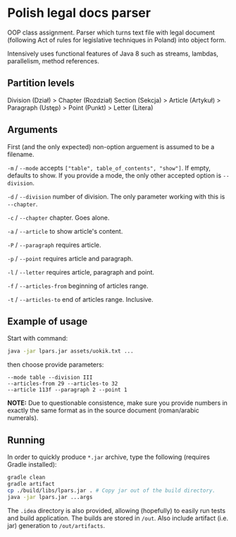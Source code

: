 # Polish legal docs parser
OOP class assignment. Parser which turns text file with legal document (following Act of rules for legislative techniques in Poland) into object form.

Intensively uses functional features of Java 8 such as streams, lambdas, parallelism, method references.

## Partition levels

Division (Dział) >
Chapter (Rozdział)
Section (Sekcja) >
Article (Artykuł) >
Paragraph (Ustęp) >
Point (Punkt) >
Letter (Litera)

## Arguments
First (and the only expected) non-option arguement is assumed to be a filename.

`-m` / `--mode` accepts `["table", table_of_contents", "show"]`. If empty, defaults to show. If you provide a mode, the only other accepted option is `--division`.

`-d` / `--division` number of division. The only parameter working with this is `--chapter`.

`-c` / `--chapter` chapter. Goes alone.

`-a` / `--article` to show article's content.
 
`-P` / `--paragraph` requires article.

`-p` / `--point` requires article and paragraph.

`-l` / `--letter` requires article, paragraph and point.

`-f` / `--articles-from` beginning of articles range.

`-t` / `--articles-to` end of articles range. Inclusive.

## Example of usage
Start with command:
```bash
java -jar lpars.jar assets/uokik.txt ...
```
then choose provide parameters:
```
--mode table --division III
--articles-from 29 --articles-to 32
--article 113f --paragraph 2 --point 1 
```

**NOTE:**
Due to questionable consistence, make sure you provide numbers in exactly the same format as in the source document (roman/arabic numerals).
## Running
In order to quickly produce `*.jar` archive, type the following (requires Gradle installed):
```bash
gradle clean
gradle artifact
cp ./build/libs/lpars.jar . # Copy jar out of the build directory.
java -jar lpars.jar ...args
```
The `.idea` directory is also provided, allowing (hopefully) to easily run tests and build application. The builds are stored in `/out`. Also include artifact (i.e. jar) generation to `/out/artifacts`.
